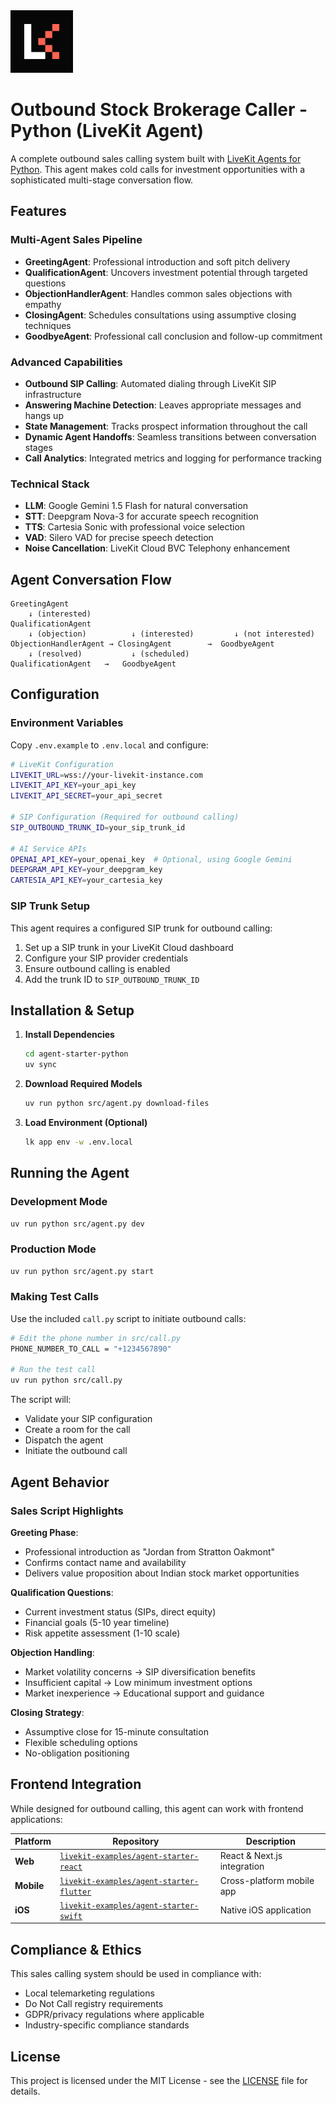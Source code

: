 <a href="https://livekit.io/">
  <img src="./.github/assets/livekit-mark.png" alt="LiveKit logo" width="100" height="100">
</a>

# Outbound Stock Brokerage Caller - Python (LiveKit Agent)

A complete outbound sales calling system built with [LiveKit Agents for Python](https://github.com/livekit/agents). This agent makes cold calls for investment opportunities with a sophisticated multi-stage conversation flow.

## Features

### Multi-Agent Sales Pipeline
- **GreetingAgent**: Professional introduction and soft pitch delivery
- **QualificationAgent**: Uncovers investment potential through targeted questions
- **ObjectionHandlerAgent**: Handles common sales objections with empathy
- **ClosingAgent**: Schedules consultations using assumptive closing techniques
- **GoodbyeAgent**: Professional call conclusion and follow-up commitment

### Advanced Capabilities
- **Outbound SIP Calling**: Automated dialing through LiveKit SIP infrastructure
- **Answering Machine Detection**: Leaves appropriate messages and hangs up
- **State Management**: Tracks prospect information throughout the call
- **Dynamic Agent Handoffs**: Seamless transitions between conversation stages
- **Call Analytics**: Integrated metrics and logging for performance tracking

### Technical Stack
- **LLM**: Google Gemini 1.5 Flash for natural conversation
- **STT**: Deepgram Nova-3 for accurate speech recognition
- **TTS**: Cartesia Sonic with professional voice selection
- **VAD**: Silero VAD for precise speech detection
- **Noise Cancellation**: LiveKit Cloud BVC Telephony enhancement

## Agent Conversation Flow

```
GreetingAgent
    ↓ (interested)
QualificationAgent
    ↓ (objection)          ↓ (interested)         ↓ (not interested)
ObjectionHandlerAgent → ClosingAgent        →  GoodbyeAgent
    ↓ (resolved)           ↓ (scheduled)
QualificationAgent   →   GoodbyeAgent
```

## Configuration

### Environment Variables

Copy `.env.example` to `.env.local` and configure:

```bash
# LiveKit Configuration
LIVEKIT_URL=wss://your-livekit-instance.com
LIVEKIT_API_KEY=your_api_key
LIVEKIT_API_SECRET=your_api_secret

# SIP Configuration (Required for outbound calling)
SIP_OUTBOUND_TRUNK_ID=your_sip_trunk_id

# AI Service APIs
OPENAI_API_KEY=your_openai_key  # Optional, using Google Gemini
DEEPGRAM_API_KEY=your_deepgram_key
CARTESIA_API_KEY=your_cartesia_key
```

### SIP Trunk Setup

This agent requires a configured SIP trunk for outbound calling:
1. Set up a SIP trunk in your LiveKit Cloud dashboard
2. Configure your SIP provider credentials
3. Ensure outbound calling is enabled
4. Add the trunk ID to `SIP_OUTBOUND_TRUNK_ID`

## Installation & Setup

1. **Install Dependencies**
   ```bash
   cd agent-starter-python
   uv sync
   ```

2. **Download Required Models**
   ```bash
   uv run python src/agent.py download-files
   ```

3. **Load Environment (Optional)**
   ```bash
   lk app env -w .env.local
   ```

## Running the Agent

### Development Mode
```bash
uv run python src/agent.py dev
```

### Production Mode
```bash
uv run python src/agent.py start
```

### Making Test Calls

Use the included `call.py` script to initiate outbound calls:

```bash
# Edit the phone number in src/call.py
PHONE_NUMBER_TO_CALL = "+1234567890"

# Run the test call
uv run python src/call.py
```

The script will:
- Validate your SIP configuration
- Create a room for the call
- Dispatch the agent
- Initiate the outbound call

## Agent Behavior

### Sales Script Highlights

**Greeting Phase**:
- Professional introduction as "Jordan from Stratton Oakmont"
- Confirms contact name and availability
- Delivers value proposition about Indian stock market opportunities

**Qualification Questions**:
- Current investment status (SIPs, direct equity)
- Financial goals (5-10 year timeline)
- Risk appetite assessment (1-10 scale)

**Objection Handling**:
- Market volatility concerns → SIP diversification benefits
- Insufficient capital → Low minimum investment options
- Market inexperience → Educational support and guidance

**Closing Strategy**:
- Assumptive close for 15-minute consultation
- Flexible scheduling options
- No-obligation positioning

## Frontend Integration

While designed for outbound calling, this agent can work with frontend applications:

| Platform | Repository | Description |
|----------|------------|-------------|
| **Web** | [`livekit-examples/agent-starter-react`](https://github.com/livekit-examples/agent-starter-react) | React & Next.js integration |
| **Mobile** | [`livekit-examples/agent-starter-flutter`](https://github.com/livekit-examples/agent-starter-flutter) | Cross-platform mobile app |
| **iOS** | [`livekit-examples/agent-starter-swift`](https://github.com/livekit-examples/agent-starter-swift) | Native iOS application |

## Compliance & Ethics
This sales calling system should be used in compliance with:
- Local telemarketing regulations
- Do Not Call registry requirements
- GDPR/privacy regulations where applicable
- Industry-specific compliance standards

## License

This project is licensed under the MIT License - see the [LICENSE](LICENSE) file for details.
